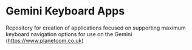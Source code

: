 # Gemini Keyboard Apps

Repository for creation of applications focused on supporting maximum keyboard navigation options for use on the Gemini (https://www.planetcom.co.uk)
